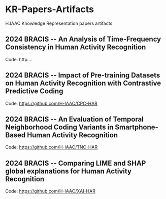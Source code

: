 # KR-Papers-Artifacts

H.IAAC Knowledge Representation papers artifacts

## 2024 BRACIS -- An Analysis of Time-Frequency Consistency in Human Activity Recognition

Code: http....

## 2024 BRACIS -- Impact of Pre-training Datasets on Human Activity Recognition with Contrastive Predictive Coding

Code: https://github.com/H-IAAC/CPC-HAR

## 2024 BRACIS -- An Evaluation of Temporal Neighborhood Coding Variants in Smartphone-Based Human Activity Recognition

Code: https://github.com/H-IAAC/TNC-HAR

## 2024 BRACIS -- Comparing LIME and SHAP global explanations for Human Activity Recognition

Code: https://github.com/H-IAAC/XAI-HAR
